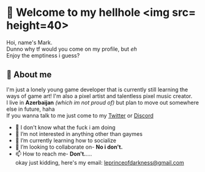 
# 💁 Welcome to my hellhole <img src= height=40>

Hoi, name's Mark.  
Dunno why tf would you come on my profile, but *eh*  
Enjoy the emptiness i guess?

## 🌌 About me

I'm just a lonely young game developer that is currently still learning the ways of game art! I'm also a pixel artist and talentless pixel music creator.  
I live in **Azerbaijan** *(which im not proud of)* but plan to move out somewhere else in future, haha  
If you wanna talk to me just come to my [Twitter][1] or [Discord][2]

- 👋 I don't know what the fuck i am doing
- 👀 I’m not interested in anything other than gaymes
- 🌱 I’m currently learning how to socialize
- 💞️ I’m looking to collaborate on- **No i don't.**
- 📫 How to reach me- **Don't.**....   
okay just kidding, here's my email: leprinceofdarkness@gmail.com


[1]: https://twitter.com/weebnsleep
[2]: https://discordhub.com/profile/518707581364076554
